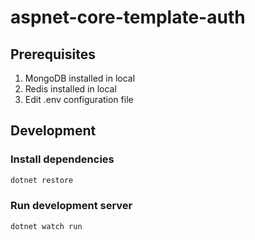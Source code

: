 # aspnet-core-template-auth

## Prerequisites

1. MongoDB installed in local
2. Redis installed in local
3. Edit .env configuration file

## Development

### Install dependencies

```bash
dotnet restore
```

### Run development server

```bash
dotnet watch run
```
